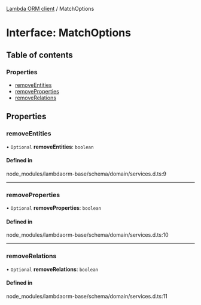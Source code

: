 [Lambda ORM client](../README.md) / MatchOptions

# Interface: MatchOptions

## Table of contents

### Properties

- [removeEntities](MatchOptions.md#removeentities)
- [removeProperties](MatchOptions.md#removeproperties)
- [removeRelations](MatchOptions.md#removerelations)

## Properties

### removeEntities

• `Optional` **removeEntities**: `boolean`

#### Defined in

node_modules/lambdaorm-base/schema/domain/services.d.ts:9

___

### removeProperties

• `Optional` **removeProperties**: `boolean`

#### Defined in

node_modules/lambdaorm-base/schema/domain/services.d.ts:10

___

### removeRelations

• `Optional` **removeRelations**: `boolean`

#### Defined in

node_modules/lambdaorm-base/schema/domain/services.d.ts:11
